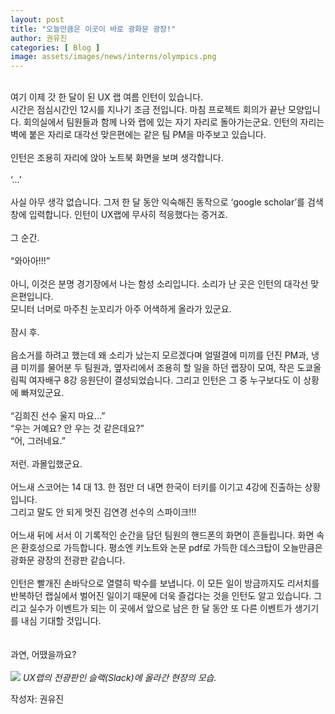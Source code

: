```yaml
---
layout: post
title: "오늘만큼은 이곳이 바로 광화문 광장!"
author: 권유진
categories: [ Blog ]
image: assets/images/news/interns/olympics.png
---
```

<br>
여기 이제 갓 한 달이 된 UX 랩 여름 인턴이 있습니다.<br>
시간은 점심시간인 12시를 지나기 조금 전입니다. 마침 프로젝트 회의가 끝난 모양입니다. 회의실에서 팀원들과 함께 나와 랩에 있는 자기 자리로 돌아가는군요. 인턴의 자리는 벽에 붙은 자리로 대각선 맞은편에는 같은 팀 PM을 마주보고 있습니다.<br>
<br>
인턴은 조용히 자리에 앉아 노트북 화면을 보며 생각합니다.<br>
<br>
‘...’<br>
<br>
사실 아무 생각 없습니다. 그저 한 달 동안 익숙해진 동작으로 ‘google scholar’를 검색창에 입력합니다. 인턴이 UX랩에 무사히 적응했다는 증거죠.<br>
<br>
그 순간.<br>
<br>
“와아아!!!”<br>
<br>
아니, 이것은 분명 경기장에서 나는 함성 소리입니다. 소리가 난 곳은 인턴의 대각선 맞은편입니다.<br>
모니터 너머로 마주친 눈꼬리가 아주 어색하게 올라가 있군요.<br>
<br>
잠시 후.<br>
<br>
음소거를 하려고 했는데 왜 소리가 났는지 모르겠다며 얼떨결에 미끼를 던진 PM과, 냉큼 미끼를 물어분 두 팀원과, 옆자리에서 조용히 할 일을 하던 랩장이 모여, 작은 도쿄올림픽 여자배구 8강 응원단이 결성되었습니다. 그리고 인턴은 그 중 누구보다도 이 상황에 빠져있군요.<br>
<br>
“김희진 선수 울지 마요...”<br>
“우는 거예요? 안 우는 것 같은데요?”<br>
“어, 그러네요.”<br>
<br>
저런. 과몰입했군요.<br>
<br>
어느새 스코어는 14 대 13. 한 점만 더 내면 한국이 터키를 이기고 4강에 진출하는 상황입니다.<br>
그리고 말도 안 되게 멋진 김연경 선수의 스파이크!!!<br>
<br>
어느새 뒤에 서서 이 기록적인 순간을 담던 팀원의 핸드폰의 화면이 흔들립니다. 화면 속은 환호성으로 가득합니다. 평소엔 키노트와 논문 pdf로 가득한 데스크탑이 오늘만큼은 광화문 광장의 전광판 같습니다.<br>
<br>
인턴은 빨개진 손바닥으로 열렬히 박수를 보냅니다. 이 모든 일이 방금까지도 리서치를 반복하던 랩실에서 벌어진 일이기 때문에 더욱 즐겁다는 것을 인턴도 알고 있습니다. 그리고 실수가 이벤트가 되는 이 곳에서 앞으로 남은 한 달 동안 또 다른 이벤트가 생기기를 내심 기대할 것입니다.<br>
<br>
<br>
과연, 어땠을까요?<br>
<br>
<img src="{{site.baseurl}}/assets/images/news/interns/olympics.png">
<i>UX랩의 전광판인 슬랙(Slack)에 올라간 현장의 모습.</i>

작성자: 권유진 <br>